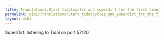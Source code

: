 ```yaml
---
title: Translations:Start tidalcycles and superdirt for the first time/30/de
permalink: wiki/Translations:Start_tidalcycles_and_superdirt_for_the_first_time/30/de/
layout: wiki
---
```


SuperDirt: listening to Tidal on port 57120
